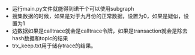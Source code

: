 - 运行main.py文件就能得到诺干个可以使用subgraph
- 搜集数据的时候，如果是对于九月份的正常数据，设置为0，如果是疑似，设置为1
- 边数据如果是calltrace就会是calltrace令牌，如果是transaction就会是除去hash数据和topic的结果
- trx_keep.txt用于储存trace的结果。